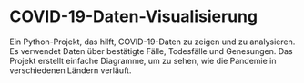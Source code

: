 # COVID-19-Daten-Visualisierung
Ein Python-Projekt, das hilft, COVID-19-Daten zu zeigen und zu analysieren. Es verwendet Daten über bestätigte Fälle, Todesfälle und Genesungen. Das Projekt erstellt einfache Diagramme, um zu sehen, wie die Pandemie in verschiedenen Ländern verläuft.
